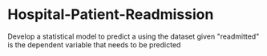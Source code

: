 # Hospital-Patient-Readmission
Develop a statistical model to predict a using the dataset given "readmitted" is the dependent variable that needs to be predicted
